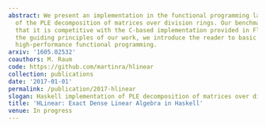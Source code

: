```yaml
---
abstract: We present an implementation in the functional programming language Haskell
  of the PLE decomposition of matrices over division rings. Our benchmarks indicate
  that it is competitive with the C-based implementation provided in Flint. Describing
  the guiding principles of our work, we introduce the reader to basic ideas from
  high-performance functional programming.
arxiv: '1605.02532'
coauthors: M. Raum
code: https://github.com/martinra/hlinear
collection: publications
date: '2017-01-01'
permalink: /publication/2017-hlinear
slogan: Haskell implementation of PLE decomposition of matrices over division rings
title: 'HLinear: Exact Dense Linear Algebra in Haskell'
venue: In progress
---
```

